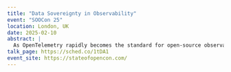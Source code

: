 ```yaml
---
title: "Data Sovereignty in Observability"
event: "SOOCon 25"
location: London, UK
date: 2025-02-10
abstract: |
  As OpenTelemetry rapidly becomes the standard for open-source observability instrumentation, the question of data sovereignty takes center stage. In this panel, Josh Lee moderates a lively discussion with Hazel Weakly, Robert Hodges, and Edith Puclla - leaders in the fields of observability, databases, and open source. Together, they will explore the implications of data sovereignty in observability, balancing control and compliance with innovation. Topics will include the role of open source tools, the challenges of ensuring data portability, and the future of observability architectures in a sovereignty-conscious world.
talk_page: https://sched.co/1tDA1
event_site: https://stateofopencon.com/
---
```

